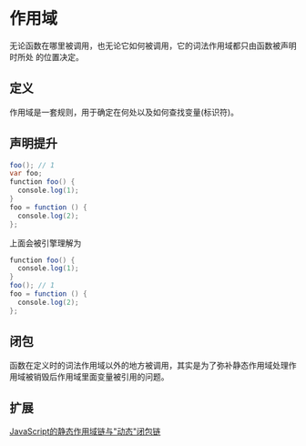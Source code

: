 # 作用域
无论函数在哪里被调用，也无论它如何被调用，它的词法作用域都只由函数被声明时所处 的位置决定。

## 定义
作用域是一套规则，用于确定在何处以及如何查找变量(标识符)。

## 声明提升
``` Java
foo(); // 1
var foo;
function foo() {
  console.log(1);
}
foo = function () {
  console.log(2);
};
```
上面会被引擎理解为
``` Java
function foo() {
  console.log(1);
}
foo(); // 1
foo = function () {
  console.log(2);
};
```
## 闭包
函数在定义时的词法作用域以外的地方被调用，其实是为了弥补静态作用域处理作用域被销毁后作用域里面变量被引用的问题。

## 扩展
[JavaScript的静态作用域链与"动态"闭包链](https://mp.weixin.qq.com/s?__biz=Mzg3OTYzMDkzMg==&mid=2247484685&idx=1&sn=90598a92b7072c44679ae213e4529a45&source=41#wechat_redirect)
